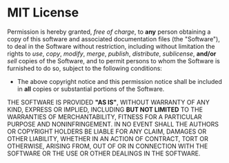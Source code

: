 # MIT License

Permission is hereby granted, *free of charge*, to **any** person obtaining a copy of this software and associated documentation files (the "Software"), to deal in the Software without restriction, including without limitation the rights to *use*, *copy*, *modify*, *merge*, *publish*, *distribute*, *sublicense*, **and/or** *sell* copies of the Software, and to permit persons to whom the Software is furnished to do so, subject to the following conditions:

- The above copyright notice and this permission notice shall be included in **all** copies or substantial portions of the Software.

THE SOFTWARE IS PROVIDED **"AS IS"**, WITHOUT WARRANTY OF ANY KIND, EXPRESS OR IMPLIED, INCLUDING **BUT NOT LIMITED** TO THE WARRANTIES OF MERCHANTABILITY, FITNESS FOR A PARTICULAR PURPOSE AND NONINFRINGEMENT. IN NO EVENT SHALL THE AUTHORS OR COPYRIGHT HOLDERS BE LIABLE FOR ANY CLAIM, DAMAGES OR OTHER LIABILITY, WHETHER IN AN ACTION OF CONTRACT, TORT OR OTHERWISE, ARISING FROM, OUT OF OR IN CONNECTION WITH THE SOFTWARE OR THE USE OR OTHER DEALINGS IN THE SOFTWARE.
